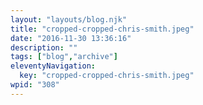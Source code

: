 ```yaml
---
layout: "layouts/blog.njk"
title: "cropped-cropped-chris-smith.jpeg"
date: "2016-11-30 13:36:16"
description: ""
tags: ["blog","archive"]
eleventyNavigation:
  key: "cropped-cropped-chris-smith.jpeg"
wpid: "308"
---
```

